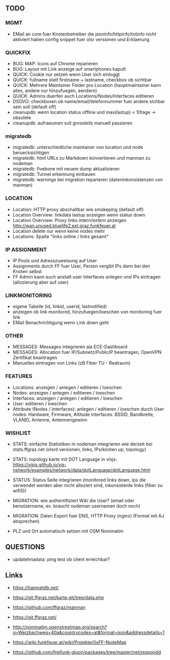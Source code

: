 ## TODO

### MGMT

* EMail an core fuer Knotenbetreiber die jsoninfo/httpinfo/txtinfo nicht aktiviert haben
    config snippet fuer olsr versionen und Erklaerung


### QUICKFIX

* BUG: MAP: Icons auf Chrome reparieren
* BUG: Layout mit Link anzeige auf smartphones kaputt
* QUICK: Cookie nur setzen wenn User sich einloggt
* QUICK: fullname statt firstname + lastname, checkbox ob sichtbar
* QUICK: Mehrere Maintainer Felder pro Location (hauptmaintainer kann alles, andere nur hinzufuegen, aendern)
* QUICK: Admins duerfen auch Locations/Nodes/Interfaces editieren
* DSGVO: checkboxen ob name/email/telefonnummer fuer andere sichbar sein soll (default off)
* cleanupdb: wenn location status offline und max(lastup) < 10tage -> obsolete
* cleanupdb: aufraeumen soll grossteils manuell passieren


### migratedb

* migratedb: unterschiedliche maintainer von location und node beruecksichtigen
* migratedb: html URLs zu Markdown konvertieren und manman zu nodeman
* migratedb: fivebone mit neuem dump aktualisieren
* migratedb: Tunnel erkennung einbauen
* migratedb: warnings bei migration reparieren (dateninkonsistenzen von manman)


### LOCATION

* Location: HTTP proxy abschaltbar wie smokeping (default off)
* Location Overview: linkdata lastup anzeigen wenn status down
* Location Overview: Proxy links intern/extern anzeigen http://wan.unused.bluelife2.ext.graz.funkfeuer.at
* Location delete nur wenn keine nodes mehr
* Locations: Spalte "links online / links gesamt"


### IP ASSIGNMENT

* IP Pools und Adresszuweisung auf User
* Assignments durch FF fuer User, Person vergibt IPs dann bei den Knoten selbst
* FF Admin kann auch anstatt user Interfaces anlegen und IPs eintragen (allozierung aber auf user)


### LINKMONITORING
* eigene Tabelle (id, linkid, userid, lastnotified)
* anzeigen ob link monitored, hinzufuegen/loeschen von monitoring fuer link
* EMail Benachrichtigung wenn Link down geht


### OTHER

* MESSAGES: Messages integrieren ala ECE-Dashboard
* MESSAGES: Allocation fuer IP/Subnetz/PublicIP beantragen, OpenVPN Zertifikat beantragen
* Manuelles eintragen von Links (zB Fiber TU - Realraum)


### FEATURES

* Locations: anzeigen / anlegen / editieren / loeschen
* Nodes: anzeigen / anlegen / editieren / loeschen
* Interfaces: anzeigen / anlegen / editieren / loeschen
* User: editieren / loeschen
* Attribute (Nodes / Interfaces): anlegen / editieren / loeschen durch User
    nodes: Hardware, Firmware, Altitude
    interfaces: BSSID, Bandbreite, VLANID, Antenne, Antennengewinn


### WISHLIST

* STATS: einfache Statistiken in nodeman integrieren wie derzeit bei stats.ffgraz.net (olsrd versionen, links, IPs/knoten up, topology)
* STATS: topology karte mit DOT Language in visjs: https://visjs.github.io/vis-network/examples/network/data/dotLanguage/dotLanguage.html

* STATUS: Status Seite integrieren (monitored links down, ips die verwendet werden aber nicht alloziert sind, inkonsistente links (fiber zu wifi5))

* MIGRATION: wie authentifiziert Wiki die User? (email oder benutzername, ev. braucht nodeman usernamen doch noch)
* MIGRATION: Daten Export fuer DNS, HTTP Proxy (nginx) (Format mit AJ absprechen)

* PLZ und Ort automatisch setzen mit OSM Nominatim


## QUESTIONS

* updatehnadata: ping test ob client erreichbar?


## Links
* https://hamnetdb.net/

* https://git.ffgraz.net/karte.git/tree/data.php
* https://github.com/ffgraz/manman
* https://git.ffgraz.net/
* http://nominatim.openstreetmap.org/search?q=Weizbachweg+40a&countrycodes=at&format=json&addressdetails=1

* https://wiki.funkfeuer.at/wiki/Projekte/0xFF-NodeMap
* https://github.com/freifunk-gluon/packages/tree/master/net/respondd
